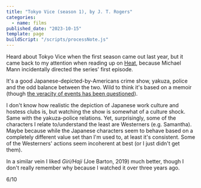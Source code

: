 ```yaml
---
title: "Tokyo Vice (season 1), by J. T. Rogers"
categories:
  - name: films
published_date: "2023-10-15"
template: page
buildScript: "/scripts/processNote.js"
---
```


Heard about Tokyo Vice when the first season came out last year, but it came back to my attention when reading up on [Heat](/notes/heat-by-michael-mann/), because Michael Mann incidentally directed the series' first episode.

It's a good Japanese-depicted-by-Americans crime show, yakuza, police and the odd balance between the two. Wild to think it's based on a memoir (though [the veracity of events has been questioned](https://www.hollywoodreporter.com/movies/movie-features/tokyo-vice-problematic-source-material-1235135828/)).

I don't know how realistic the depiction of Japanese work culture and hostess clubs is, but watching the show is somewhat of a culture shock. Same with the yakuza-police relations. Yet, surprisingly, some of the characters I relate to/understand the least are Westerners (e.g. Samantha). Maybe because while the Japanese characters seem to behave based on a completely different value set than I'm used to, at least it's consistent. Some of the Westerners' actions seem incoherent at best (or I just didn't get them).

In a similar vein I liked _Giri/Haji_ (Joe Barton, 2019) much better, though I don't really remember why because I watched it over three years ago.

6/10
